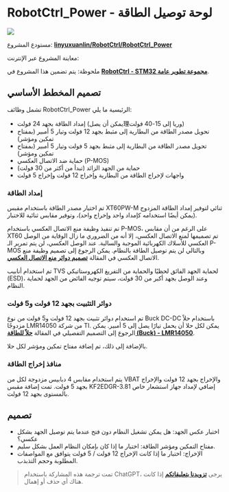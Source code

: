 # RobotCtrl_Power - لوحة توصيل الطاقة

![](https://img.wiki-power.com/d/wiki-media/img/20220527113517.png)

مستودع المشروع: [**linyuxuanlin/RobotCtrl/RobotCtrl_Power**](https://github.com/linyuxuanlin/RobotCtrl/tree/main/RobotCtrl_MultiBoard_Project/RobotCtrl_Power)

معاينة المشروع عبر الإنترنت:

<div class="altium-iframe-viewer">
  <div
    class="altium-ecad-viewer"
    data-project-src="https://github.com/linyuxuanlin/RobotCtrl/raw/main/RobotCtrl_MultiBoard_Project/RobotCtrl_Power_V0.3B.zip"
  ></div>
</div>

ملحوظة: يتم تضمين هذا المشروع في [**RobotCtrl - STM32 مجموعة تطوير عامة**](https://wiki-power.com/RobotCtrl-STM32%E9%80%9A%E7%94%A8%E5%BC%80%E5%8F%91%E5%A5%97%E4%BB%B6).

## تصميم المخطط الأساسي

تشمل وظائف RobotCtrl_Power الرئيسية ما يلي:

- إمداد الطاقة بجهد 24 فولت (يمكن أن يصل理وريا إلى 15-40 فولت)
- تحويل مصدر الطاقة من البطارية إلى مثبط بجهد 12 فولت وتيار 5 أمبير (بمفتاح تمكين ومؤشر)
- تحويل مصدر الطاقة من البطارية إلى مثبط بجهد 5 فولت وتيار 5 أمبير (بمفتاح تمكين ومؤشر)
- حماية ضد الاتصال العكسي (P-MOS)
- حماية من الجهد الزائد (تبدأ من أكثر من 30 فولت)
- واجهات لإخراج الطاقة من البطارية وإخراج 12 فولت وإخراج 5 فولت

### إمداد الطاقة

تم اختيار مصدر الطاقة باستخدام مقبس XT60PW-M ثنائي لتوفير إمداد الطاقة المزدوج (يمكن أيضًا استخدامه كإمداد واحد وإخراج واحد)، وتوفير مقابس ثنائية للاختبار.

تم تنفيذ وظيفة منع الاتصال العكسي باستخدام P-MOS، على الرغم من أن مقابس XT60 تم تصميمها لمنع الاتصال العكسي، إلا أنه من الضروري ما زال الوقاية من الوصل العكسي للأسلاك الكهربائية الموجبة والسالبة. عند الوصل العكسي، لن يتم تمرير الـ P-MOS وبالتالي لن يتم توصيل الطاقة بالنظام. يمكن الرجوع إلى تصميم وظيفة منع الاتصال العكسي في المقالة [**تصميم دوائر منع الاتصال العكسي**](https://wiki-power.com/%E9%98%B2%E5%8F%8D%E6%8E%A5%E7%94%B5%E8%B7%AF%E7%9A%84%E8%AE%BE%E8%AE%A1).

تم استخدام أنابيب TVS لحماية الجهد الفائق لحظيًا والحماية من التفريغ الكهروستاتيكي (ESD)، وعند الوصل بجهد أكبر من 30 فولت، سيتم توجيه الفائض من الجهد لحماية النظام.

### دوائر التثبيت بجهد 12 فولت و5 فولت

تم استخدام دوائر تثبيت بجهد 12 فولت و5 فولت من نوع Buck DC-DC باستخدام حلاً مزدوجًا LMR14050 من شركة TI. يمكن لكل حلا أن يحمل تيارًا يصل إلى 5 أمبير. يمكن الرجوع إلى التصميم التفصيلي في المقالة [**حلاً للطاقة (Buck) - LMR14050**](https://wiki-power.com/%E7%94%B5%E6%BA%90%E6%A9%9F%E6%A1%88%EF%BC%88Buck%EF%BC%89-LMR14050).

بالإضافة إلى ذلك، تم إضافة مفتاح تمكين ومؤشر لكل حلا.

### منافذ إخراج الطاقة

يتم استخدام مقابس 4 دبابيس مزدوجة لكل من VBAT والإخراج بجهد 12 فولت والإخراج بجهد 5 فولت. تمت إضافة مقبس KF2EDGR-3.81 إضافي لإمداد جهاز استشعار خاص بالمستوى بجهد 12 فولت.

## تصميم

- اختبار عكس الجهد: هل يمكن تشغيل النظام دون فتح عندما يتم توصيل الجهد بشكل عكسي؟
- مفتاح التمكين ومؤشر الطاقة: اختبار ما إذا كان بإمكان النظام العمل بشكل سليم.
- الإخراج: اختبار ما إذا كانت الإخراج 12 فولت / 5 فولت يتوافق مع المواصفات المطلوبة وحجم التذبذب.

> تمت ترجمة هذه المشاركة باستخدام ChatGPT، يرجى [**تزويدنا بتعليقاتكم**](https://github.com/linyuxuanlin/Wiki_MkDocs/issues/new) إذا كانت هناك أي حذف أو إهمال.